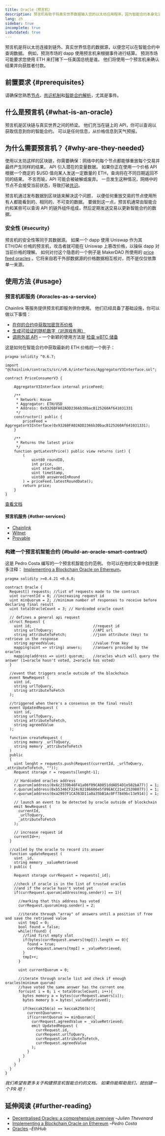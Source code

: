 ```yaml
---
title: Oracle（预言机）
description: 预言机有助于将真实世界数据输入您的以太坊应用程序，因为智能合约本身无法查询真实世界的数据。
lang: zh
sidebar: true
incomplete: true
isOutdated: true
---
```


预言机是将以太坊连接到链外、真实世界信息的数据源，以便您可以在智能合约中查询数据。 例如，预测市场的 dapp 使用预言机来根据事件进行结算。 预测市场可能要求您使用 ETH 来打赌下一任美国总统是谁。 他们将使用一个预言机来确认结果并向获胜者付款。

## 前置要求 {#prerequisites}

请确保您熟悉[节点](/developers/docs/nodes-and-clients/)、[共识机制](/developers/docs/consensus-mechanisms/)和[智能合约解析](/developers/docs/smart-contracts/anatomy/)，尤其是事件。

## 什么是预言机 {#what-is-an-oracle}

预言机是区块链与真实世界之间的桥梁。 他们充当在链上的 API，你可以查询以获取信息到你的智能合约。 可以是任何信息，从价格信息到天气预报。

## 为什么需要预言机？ {#why-are-they-needed}

使用以太坊这样的区块链，你需要确保：网络中的每个节点都能够重放每个交易并最终产生同样的结果。 API 引入潜在的变量数据。 如果你正在使用一个价格 API 根据一个商定的 $USD 值向某人发送一定数量的 ETH，查询将在不同日期返回不同的结果。 不言而喻，API 可能会被破解或废弃。 一旦发生这种情况，网络中的节点不会接受当前状态，导致打破[共识](/developers/docs/consensus-mechanisms/)。

预言机通过发布数据到区块链来解决这个问题， 以便任何重放交易的节点使用所有人都能看到的、相同的、不可变的数据。 要做到这一点，预言机通常由智能合约和某些可以查询 API 的链外组件组成，然后定期发送交易以更新智能合约的数据。

<!-- ## Oracle architecture {#oracle-architecture}

To understand how an oracle works, let's play through a scenario where your smart contract needs to know who won the superbowl. This is an example of how it could work:

1. Your smart contract requests information from an oracle smart contract.
2. The oracle smart contract emits an [event](/developers/docs/smart-contracts/anatomy/#events-and-logs).
3. Off-chain oracle nodes listen for events and upon hearing one, they query an API.
4. The API returns a JSON response to the nodes.
5. The nodes call on the oracle smart contract.
6. The oracle smart contract returns the data to your smart contract. -->

### 安全性 {#security}

预言机的安全性等同于其数据源。 如果一个 dapp 使用 Uniswap 作为其 ETH/DAI 价格的预言机，攻击者就可能在 Uniswap 上篡改价格，以操纵 dapp 对当前价格的理解。 如何对付这个隐患的一个例子是 MakerDAO 所使用的 [price feed oracles](https://developer.makerdao.com/feeds/) 。它将来自若干外部数据源的价格数据相互核对，而不是仅仅依靠单一来源。

## 使用方法 {#usage}

### 预言机即服务 {#oracles-as-a-service}

Chainlink 等服务提供预言机即服务供你使用。 他们已经具备了基础设施，你可以做以下事情：

- [在你的合约中获取加密货币价格](https://chain.link/solutions/defi)
- [生成可验证的随机数字（对游戏有用）](https://chain.link/solutions/chainlink-vrf)
- [调用外部 API](https://docs.chain.link/docs/request-and-receive-data) – 一个新颖的使用方法是 [检查 wBTC 储备](https://cointelegraph.com/news/1b-in-wrapped-bitcoin-now-being-audited-using-chainlink-s-proof-of-reserve)

这是如何在智能合约中获取最新的 ETH 价格的一个例子：

```solidity
pragma solidity ^0.6.7;

import "@chainlink/contracts/src/v0.6/interfaces/AggregatorV3Interface.sol";

contract PriceConsumerV3 {

    AggregatorV3Interface internal priceFeed;

    /**
     * Network: Kovan
     * Aggregator: ETH/USD
     * Address: 0x9326BFA02ADD2366b30bacB125260Af641031331
     */
    constructor() public {
        priceFeed = AggregatorV3Interface(0x9326BFA02ADD2366b30bacB125260Af641031331);
    }

    /**
     * Returns the latest price
     */
    function getLatestPrice() public view returns (int) {
        (
            uint80 roundID,
            int price,
            uint startedAt,
            uint timeStamp,
            uint80 answeredInRound
        ) = priceFeed.latestRoundData();
        return price;
    }
}
```

[查看文档](https://docs.chain.link/docs/get-the-latest-price)

#### 预言机服务 {#other-services}

- [Chainlink](https://chain.link/)
- [Witnet](https://witnet.io/)
- [Provable](https://provable.xyz/)

### 构建一个预言机智能合约 {#build-an-oracle-smart-contract}

这是 Pedro Costa 编写的一个预言机智能合约范例。 你可以在他的文章中找到更多注释： [Implementing a Blockchain Oracle on Ethereum](https://medium.com/@pedrodc/implementing-a-blockchain-oracle-on-ethereum-cedc7e26b49e)。

```solidity
pragma solidity >=0.4.21 <0.6.0;

contract Oracle {
  Request[] requests; //list of requests made to the contract
  uint currentId = 0; //increasing request id
  uint minQuorum = 2; //minimum number of responses to receive before declaring final result
  uint totalOracleCount = 3; // Hardcoded oracle count

  // defines a general api request
  struct Request {
    uint id;                            //request id
    string urlToQuery;                  //API url
    string attributeToFetch;            //json attribute (key) to retrieve in the response
    string agreedValue;                 //value from key
    mapping(uint => string) anwers;     //answers provided by the oracles
    mapping(address => uint) quorum;    //oracles which will query the answer (1=oracle hasn't voted, 2=oracle has voted)
  }

  //event that triggers oracle outside of the blockchain
  event NewRequest (
    uint id,
    string urlToQuery,
    string attributeToFetch
  );

  //triggered when there's a consensus on the final result
  event UpdatedRequest (
    uint id,
    string urlToQuery,
    string attributeToFetch,
    string agreedValue
  );

  function createRequest (
    string memory _urlToQuery,
    string memory _attributeToFetch
  )
  public
  {
    uint lenght = requests.push(Request(currentId, _urlToQuery, _attributeToFetch, ""));
    Request storage r = requests[lenght-1];

    // Hardcoded oracles address
    r.quorum[address(0x6c2339b46F41a06f09CA0051ddAD54D1e582bA77)] = 1;
    r.quorum[address(0xb5346CF224c02186606e5f89EACC21eC25398077)] = 1;
    r.quorum[address(0xa2997F1CA363D11a0a35bB1Ac0Ff7849bc13e914)] = 1;

    // launch an event to be detected by oracle outside of blockchain
    emit NewRequest (
      currentId,
      _urlToQuery,
      _attributeToFetch
    );

    // increase request id
    currentId++;
  }

  //called by the oracle to record its answer
  function updateRequest (
    uint _id,
    string memory _valueRetrieved
  ) public {

    Request storage currRequest = requests[_id];

    //check if oracle is in the list of trusted oracles
    //and if the oracle hasn't voted yet
    if(currRequest.quorum[address(msg.sender)] == 1){

      //marking that this address has voted
      currRequest.quorum[msg.sender] = 2;

      //iterate through "array" of answers until a position if free and save the retrieved value
      uint tmpI = 0;
      bool found = false;
      while(!found) {
        //find first empty slot
        if(bytes(currRequest.anwers[tmpI]).length == 0){
          found = true;
          currRequest.anwers[tmpI] = _valueRetrieved;
        }
        tmpI++;
      }

      uint currentQuorum = 0;

      //iterate through oracle list and check if enough oracles(minimum quorum)
      //have voted the same answer has the current one
      for(uint i = 0; i < totalOracleCount; i++){
        bytes memory a = bytes(currRequest.anwers[i]);
        bytes memory b = bytes(_valueRetrieved);

        if(keccak256(a) == keccak256(b)){
          currentQuorum++;
          if(currentQuorum >= minQuorum){
            currRequest.agreedValue = _valueRetrieved;
            emit UpdatedRequest (
              currRequest.id,
              currRequest.urlToQuery,
              currRequest.attributeToFetch,
              currRequest.agreedValue
            );
          }
        }
      }
    }
  }
}
```

_我们希望有更多关于构建预言机智能合约的文档。 如果你能帮助我们，就创建一个 PR 吧！_

## 延伸阅读 {#further-reading}

- [Decentralised Oracles: a comprehensive overview](https://medium.com/fabric-ventures/decentralised-oracles-a-comprehensive-overview-d3168b9a8841) –_Julien Thevenard_
- [Implementing a Blockchain Oracle on Ethereum](https://medium.com/@pedrodc/implementing-a-blockchain-oracle-on-ethereum-cedc7e26b49e) –_Pedro Costa_
- [Oracles](https://docs.ethhub.io/built-on-ethereum/oracles/what-are-oracles/) –_EthHub_
